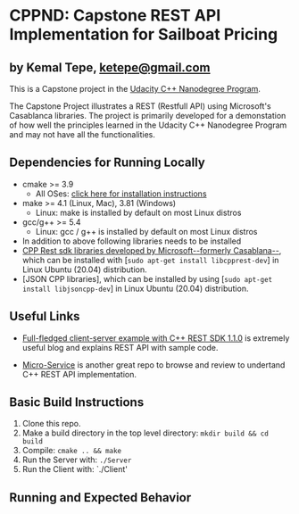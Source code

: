 # CPPND: Capstone REST API Implementation for Sailboat Pricing

## by Kemal Tepe, [ketepe@gmail.com](ketepe@gmail.com)

This is a Capstone project in the [Udacity C++ Nanodegree Program](https://www.udacity.com/course/c-plus-plus-nanodegree--nd213).

The Capstone Project illustrates a REST (Restfull API) using Microsoft's Casablanca libraries. The project is primarily developed for a demonstation of how well the principles learned in the Udacity C++ Nanodegree Program and may not have all the functionalities.


## Dependencies for Running Locally

* cmake >= 3.9
  * All OSes: [click here for installation instructions](https://cmake.org/install/)
* make >= 4.1 (Linux, Mac), 3.81 (Windows)
  * Linux: make is installed by default on most Linux distros 
* gcc/g++ >= 5.4
  * Linux: gcc / g++ is installed by default on most Linux distros
* In addition to above following libraries needs to be installed
* [CPP Rest sdk libraries developed by Microsoft--formerly Casablana--](https://github.com/microsoft/cpprestsdk), which can be installed with [`sudo apt-get install libcpprest-dev`] in Linux Ubuntu (20.04) distribution.
* [JSON CPP libraries], which can be installed by using [`sudo apt-get install libjsoncpp-dev`] in Linux Ubuntu (20.04) distribution.


## Useful Links

* [Full-fledged client-server example with C++ REST SDK 1.1.0](https://mariusbancila.ro/blog/2013/08/19/full-fledged-client-server-example-with-cpprest-sdk-110/) is extremely useful blog and explains REST API with sample code. 

* [Micro-Service](https://github.com/ivanmejiarocha/micro-service) is another great repo to browse and review to undertand C++ REST API implementation. 
 
## Basic Build Instructions

1. Clone this repo.
2. Make a build directory in the top level directory: `mkdir build && cd build`
3. Compile: `cmake .. && make`
4. Run the Server with: `./Server`
5. Run the Client with: `./Client'

## Running and Expected Behavior